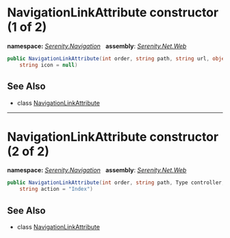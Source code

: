 # NavigationLinkAttribute constructor (1 of 2)
**namespace:** *[Serenity.Navigation](../../README.md#serenity.navigation-namespace)*   **assembly**: *[Serenity.Net.Web](../../README.md)*

```csharp
public NavigationLinkAttribute(int order, string path, string url, object permission, 
    string icon = null)
```

## See Also

* class [NavigationLinkAttribute](../NavigationLinkAttribute.md)

---

# NavigationLinkAttribute constructor (2 of 2)
**namespace:** *[Serenity.Navigation](../../README.md#serenity.navigation-namespace)*   **assembly**: *[Serenity.Net.Web](../../README.md)*

```csharp
public NavigationLinkAttribute(int order, string path, Type controller, string icon = null, 
    string action = "Index")
```

## See Also

* class [NavigationLinkAttribute](../NavigationLinkAttribute.md)